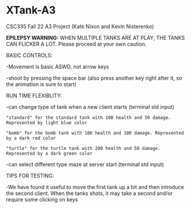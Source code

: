 # XTank-A3
CSC335 Fall 22 A3 Project (Kate Nixon and Kevin Nisterenko)

**EPILEPSY WARNING:**
WHEN MULTIPLE TANKS ARE AT PLAY, THE TANKS CAN FLICKER A LOT.
Please proceed at your own caution. 

BASIC CONTROLS:

  -Movement is basic ASWD, not arrow keys 
  
  -shoot by pressing the space bar (also press another key right after it, so the animation is sure to start)
  
  
  
RUN TIME FLEXIBLITY:

  -can change type of tank when a new client starts (terminal std input)
  
    "standard" for the standard tank with 100 health and 50 damage. Represented by light blue color
    
    "bomb" for the bomb tank with 100 health and 100 damage. Represented by a dark red color
    
    "turtle" for the turtle tank with 200 health and 50 damage. Represented by a dark green color
     
  -can select different type maze at server start (terminal std input)


TIPS FOR TESTING:

  -We have found it useful to move the first tank up a bit and then introduce the second client. When the tanks shots, it may take a second and/or require some clicking on keys
